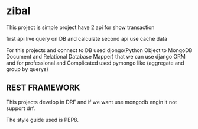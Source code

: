 # zibal
This project is simple project have 2 api for show transaction 

first api live query on DB and calculate 
second api use cache data 
 
For this projects and connect to DB used djongo(Python Object to MongoDB Document and Relational Database Mapper) that we can use django ORM and for professional and Complicated used pymongo like (aggregate and group by querys)

## REST FRAMEWORK
This projects develop in DRF and if we want use mongodb engin it not support drf.

The style guide used is PEP8. 
